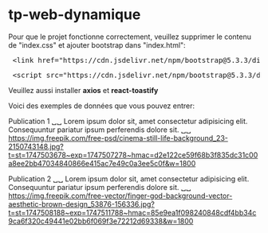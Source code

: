 # tp-web-dynamique

Pour que le projet fonctionne correctement, veuillez supprimer le contenu de "index.css" et ajouter bootstrap dans "index.html":

<pre> &lt;link href="https://cdn.jsdelivr.net/npm/bootstrap@5.3.3/dist/css/bootstrap.min.css" rel="stylesheet"&gt; </pre>
<pre> &lt;script src="https://cdn.jsdelivr.net/npm/bootstrap@5.3.3/dist/js/bootstrap.bundle.min.js" defer&gt;&lt;/script&gt; </pre>


Veuillez aussi installer **axios** et **react-toastify**

Voici des exemples de données que vous pouvez entrer:

Publication 1 ␣␣ 
Lorem ipsum dolor sit, amet consectetur adipisicing elit. Consequuntur pariatur ipsum perferendis dolore sit. ␣␣ 
https://img.freepik.com/free-psd/cinema-still-life-background_23-2150743148.jpg?t=st=1747503678~exp=1747507278~hmac=d2e122ce59f68b3f835dc31c00a8ee2bb47034840866e415ac7e49c0a3ee5c0f&w=1800

Publication 2 ␣␣ 
Lorem ipsum dolor sit, amet consectetur adipisicing elit. Consequuntur pariatur ipsum perferendis dolore sit. ␣␣ 
https://img.freepik.com/free-vector/finger-god-background-vector-aesthetic-brown-design_53876-156336.jpg?t=st=1747508188~exp=1747511788~hmac=85e9ea1f098240848cdf4bb34c9ca6f320c49441e02bb6f069f3e72212d69338&w=1800
